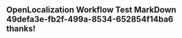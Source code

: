 <properties
ms.topic="hero-topic"
ms.test1="hero-topic"
ms.test2="test"/>


## OpenLocalization Workflow Test MarkDown 49defa3e-fb2f-499a-8534-652854f14ba6 thanks!



<!--HONumber=Aug16_HO1-->


